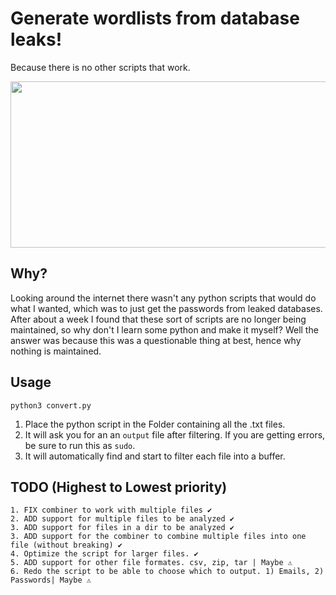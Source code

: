 # Generate wordlists from database leaks!
Because there is no other scripts that work. 
<p align="center">
  <img width="536" height="266" src="https://i.imgur.com/NTf2PJ4.png">
</p>

## Why?
Looking around the internet there wasn't any python scripts that would do what I wanted, which was to just get the passwords from leaked databases.
After about a week I found that these sort of scripts are no longer being maintained, so why don't I learn some python and make it myself? Well the answer was because this was a questionable thing at best, hence why nothing is maintained.  


## Usage
```
python3 convert.py
```
1. Place the python script in the Folder containing all the .txt files. 
2. It will ask you for an an ```output``` file after filtering. If you are getting errors, be sure to run this as ```sudo```. 
3. It will automatically find and start to filter each file into a buffer.

## TODO (Highest to Lowest priority)
```
1. FIX combiner to work with multiple files ✔️
2. ADD support for multiple files to be analyzed ✔️
3. ADD support for files in a dir to be analyzed ✔️
3. ADD support for the combiner to combine multiple files into one file (without breaking) ✔️
4. Optimize the script for larger files. ✔️
5. ADD support for other file formates. csv, zip, tar | Maybe ⚠️ 
6. Redo the script to be able to choose which to output. 1) Emails, 2) Passwords| Maybe ⚠️
```
